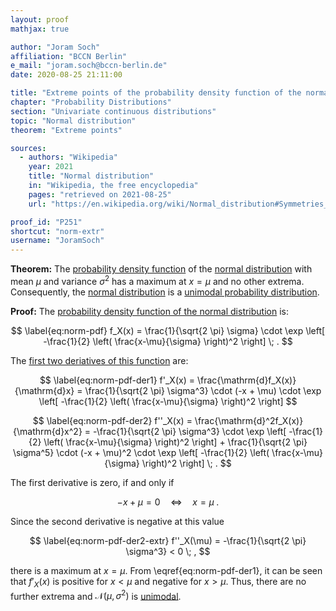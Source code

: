 ```yaml
---
layout: proof
mathjax: true

author: "Joram Soch"
affiliation: "BCCN Berlin"
e_mail: "joram.soch@bccn-berlin.de"
date: 2020-08-25 21:11:00

title: "Extreme points of the probability density function of the normal distribution"
chapter: "Probability Distributions"
section: "Univariate continuous distributions"
topic: "Normal distribution"
theorem: "Extreme points"

sources:
  - authors: "Wikipedia"
    year: 2021
    title: "Normal distribution"
    in: "Wikipedia, the free encyclopedia"
    pages: "retrieved on 2021-08-25"
    url: "https://en.wikipedia.org/wiki/Normal_distribution#Symmetries_and_derivatives"

proof_id: "P251"
shortcut: "norm-extr"
username: "JoramSoch"
---
```



**Theorem:** The [probability density function](/D/pdf) of the [normal distribution](/D/norm) with mean $\mu$ and variance $\sigma^2$ has a maximum at $x = \mu$ and no other extrema. Consequently, the [normal distribution](/D/norm) is a [unimodal probability distribution](/D/dist-uni).


**Proof:** The [probability density function of the normal distribution](/P/norm-pdf) is:

$$ \label{eq:norm-pdf}
f_X(x) = \frac{1}{\sqrt{2 \pi} \sigma} \cdot \exp \left[ -\frac{1}{2} \left( \frac{x-\mu}{\sigma} \right)^2 \right] \; .
$$

The [first two deriatives of this function](/P/norm-mode) are:

$$ \label{eq:norm-pdf-der1}
f'_X(x) = \frac{\mathrm{d}f_X(x)}{\mathrm{d}x} = \frac{1}{\sqrt{2 \pi} \sigma^3} \cdot (-x + \mu) \cdot \exp \left[ -\frac{1}{2} \left( \frac{x-\mu}{\sigma} \right)^2 \right]
$$

$$ \label{eq:norm-pdf-der2}
f''_X(x) = \frac{\mathrm{d}^2f_X(x)}{\mathrm{d}x^2} = -\frac{1}{\sqrt{2 \pi} \sigma^3} \cdot \exp \left[ -\frac{1}{2} \left( \frac{x-\mu}{\sigma} \right)^2 \right] + \frac{1}{\sqrt{2 \pi} \sigma^5} \cdot (-x + \mu)^2 \cdot \exp \left[ -\frac{1}{2} \left( \frac{x-\mu}{\sigma} \right)^2 \right] \; .
$$

The first derivative is zero, if and only if

$$ \label{eq:norm-pdf-der1-zero}
-x + \mu = 0 \quad \Leftrightarrow \quad x = \mu \; .
$$

Since the second derivative is negative at this value

$$ \label{eq:norm-pdf-der2-extr}
f''_X(\mu) = -\frac{1}{\sqrt{2 \pi} \sigma^3} < 0 \; ,
$$

there is a maximum at $x = \mu$. From \eqref{eq:norm-pdf-der1}, it can be seen that $f'_X(x)$ is positive for $x < \mu$ and negative for $x > \mu$. Thus, there are no further extrema and $\mathcal{N}(\mu, \sigma^2)$ is [unimodal](/P/norm-mode).